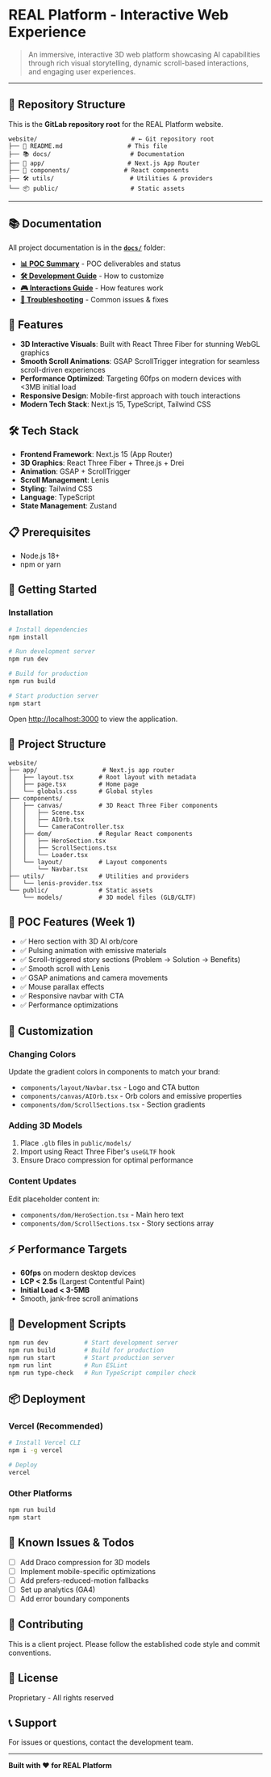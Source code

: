 # REAL Platform - Interactive Web Experience

> An immersive, interactive 3D web platform showcasing AI capabilities through rich visual storytelling, dynamic scroll-based interactions, and engaging user experiences.

---

## 📁 Repository Structure

This is the **GitLab repository root** for the REAL Platform website.

```
website/                          # ← Git repository root
├── 📄 README.md                  # This file
├── 📚 docs/                      # Documentation
├── 🎨 app/                       # Next.js App Router
├── 🧩 components/               # React components
├── 🛠️ utils/                     # Utilities & providers
└── 📦 public/                    # Static assets
```

---

## 📚 Documentation

All project documentation is in the **[`docs/`](./docs/)** folder:

- **[📊 POC Summary](./docs/POC_SUMMARY.md)** - POC deliverables and status
- **[🛠️ Development Guide](./docs/DEVELOPMENT.md)** - How to customize
- **[🎮 Interactions Guide](./docs/INTERACTIONS_GUIDE.md)** - How features work
- **[🚨 Troubleshooting](./docs/TROUBLESHOOTING.md)** - Common issues & fixes

## 🚀 Features

- **3D Interactive Visuals**: Built with React Three Fiber for stunning WebGL graphics
- **Smooth Scroll Animations**: GSAP ScrollTrigger integration for seamless scroll-driven experiences
- **Performance Optimized**: Targeting 60fps on modern devices with <3MB initial load
- **Responsive Design**: Mobile-first approach with touch interactions
- **Modern Tech Stack**: Next.js 15, TypeScript, Tailwind CSS

## 🛠️ Tech Stack

- **Frontend Framework**: Next.js 15 (App Router)
- **3D Graphics**: React Three Fiber + Three.js + Drei
- **Animation**: GSAP + ScrollTrigger
- **Scroll Management**: Lenis
- **Styling**: Tailwind CSS
- **Language**: TypeScript
- **State Management**: Zustand

## 📋 Prerequisites

- Node.js 18+ 
- npm or yarn

## 🏃 Getting Started

### Installation

```bash
# Install dependencies
npm install

# Run development server
npm run dev

# Build for production
npm run build

# Start production server
npm start
```

Open [http://localhost:3000](http://localhost:3000) to view the application.

## 📁 Project Structure

```
website/
├── app/                  # Next.js app router
│   ├── layout.tsx       # Root layout with metadata
│   ├── page.tsx         # Home page
│   └── globals.css      # Global styles
├── components/
│   ├── canvas/          # 3D React Three Fiber components
│   │   ├── Scene.tsx
│   │   ├── AIOrb.tsx
│   │   └── CameraController.tsx
│   ├── dom/             # Regular React components
│   │   ├── HeroSection.tsx
│   │   ├── ScrollSections.tsx
│   │   └── Loader.tsx
│   └── layout/          # Layout components
│       └── Navbar.tsx
├── utils/               # Utilities and providers
│   └── lenis-provider.tsx
└── public/              # Static assets
    └── models/          # 3D model files (GLB/GLTF)
```

## 🎯 POC Features (Week 1)

- ✅ Hero section with 3D AI orb/core
- ✅ Pulsing animation with emissive materials
- ✅ Scroll-triggered story sections (Problem → Solution → Benefits)
- ✅ Smooth scroll with Lenis
- ✅ GSAP animations and camera movements
- ✅ Mouse parallax effects
- ✅ Responsive navbar with CTA
- ✅ Performance optimizations

## 🎨 Customization

### Changing Colors

Update the gradient colors in components to match your brand:
- `components/layout/Navbar.tsx` - Logo and CTA button
- `components/canvas/AIOrb.tsx` - Orb colors and emissive properties
- `components/dom/ScrollSections.tsx` - Section gradients

### Adding 3D Models

1. Place `.glb` files in `public/models/`
2. Import using React Three Fiber's `useGLTF` hook
3. Ensure Draco compression for optimal performance

### Content Updates

Edit placeholder content in:
- `components/dom/HeroSection.tsx` - Main hero text
- `components/dom/ScrollSections.tsx` - Story sections array

## ⚡ Performance Targets

- **60fps** on modern desktop devices
- **LCP < 2.5s** (Largest Contentful Paint)
- **Initial Load < 3-5MB**
- Smooth, jank-free scroll animations

## 🔧 Development Scripts

```bash
npm run dev          # Start development server
npm run build        # Build for production
npm run start        # Start production server
npm run lint         # Run ESLint
npm run type-check   # Run TypeScript compiler check
```

## 📦 Deployment

### Vercel (Recommended)

```bash
# Install Vercel CLI
npm i -g vercel

# Deploy
vercel
```

### Other Platforms

```bash
npm run build
npm start
```

## 🐛 Known Issues & Todos

- [ ] Add Draco compression for 3D models
- [ ] Implement mobile-specific optimizations
- [ ] Add prefers-reduced-motion fallbacks
- [ ] Set up analytics (GA4)
- [ ] Add error boundary components

## 🤝 Contributing

This is a client project. Please follow the established code style and commit conventions.

## 📄 License

Proprietary - All rights reserved

## 📞 Support

For issues or questions, contact the development team.

---

**Built with ❤️ for REAL Platform**
